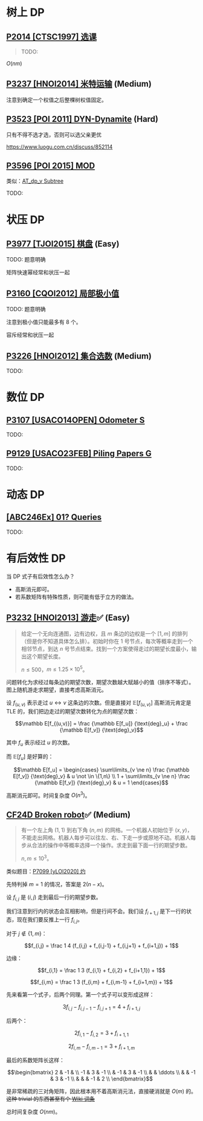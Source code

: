 # 树上 DP

## [P2014 [CTSC1997] 选课](https://www.luogu.com.cn/problem/P2014)

> 
>
> TODO:

$O(nm)$

## [P3237 [HNOI2014] 米特运输](https://www.luogu.com.cn/problem/P3237) (Medium)

>

注意到确定一个权值之后整棵树权值固定。

## [P3523 [POI 2011] DYN-Dynamite](https://www.luogu.com.cn/problem/P3523) (Hard)



只有不得不选才选，否则可以选父亲更优

https://www.luogu.com.cn/discuss/852114

## [P3596 [POI 2015] MOD](https://www.luogu.com.cn/problem/P3596)

类似：[AT_dp_v Subtree](https://www.luogu.com.cn/problem/AT_dp_v)

>

TODO:

# 状压 DP

## [P3977 [TJOI2015] 棋盘](https://www.luogu.com.cn/problem/P3977) (Easy)

TODO: 题意明确

矩阵快速幂经常和状压一起

## [P3160 [CQOI2012] 局部极小值](https://www.luogu.com.cn/problem/P3160)

TODO: 题意明确

注意到极小值只能最多有 $8$ 个。

容斥经常和状压一起

## [P3226 [HNOI2012] 集合选数](https://www.luogu.com.cn/problem/P3226) (Medium)

TODO:

# 数位 DP

## [P3107 [USACO14OPEN] Odometer S](https://www.luogu.com.cn/problem/P3107)

TODO:

## [P9129 [USACO23FEB] Piling Papers G](https://www.luogu.com.cn/problem/P9129)



TODO:

# 动态 DP

## [[ABC246Ex] 01? Queries](https://www.luogu.com.cn/problem/AT_abc246_h)

TODO:

# 有后效性 DP

当 DP 式子有后效性怎么办？

- 高斯消元即可。
- 若系数矩阵有特殊性质，则可能有低于立方的做法。

## [P3232 [HNOI2013] 游走](https://www.luogu.com.cn/problem/P3232)✅️ (Easy)

> 给定一个无向连通图，边有边权，且 $m$ 条边的边权是一个 $[1,m]$ 的排列（但是你不知道具体怎么排）。初始时你在 $1$ 号节点，每次等概率走到一个相邻节点，到达 $n$ 号节点结束。找到一个方案使得走过的期望长度最小，输出这个期望长度。
>
> $n \le 500$，$m \le 1.25 \times 10^5$。

问题转化为求经过每条边的期望次数，期望次数越大赋越小的值（排序不等式）。图上随机游走求期望，直接考虑高斯消元。

设 $f_{(u,v)}$ 表示走过 $u \leftrightarrow v$ 这条边的次数。但是直接对 $\mathbb E[f_{(u,v)}]$ 高斯消元肯定是 TLE 的，我们把边走过的期望次数转化为点的期望次数：

$$\mathbb E[f_{(u,v)}] = \frac {\mathbb E[f_u]} {\text{deg}_u} + \frac {\mathbb E[f_v]} {\text{deg}_v}$$

其中 $f_u$ 表示经过 $u$ 的次数。

而 $\mathbb E[f_u]$ 是好算的：

$$\mathbb E[f_u] = \begin{cases}
    \sum\limits_{v \ne n} \frac {\mathbb E[f_v]} {\text{deg}_v} & u \not \in \{1,n\} \\
    1 + \sum\limits_{v \ne n} \frac {\mathbb E[f_v]} {\text{deg}_v} & u = 1
\end{cases}$$

高斯消元即可。时间复杂度 $O(n^3)$。

## [CF24D Broken robot](https://www.luogu.com.cn/problem/CF24D)✅️ (Medium)

> 有一个左上角 $(1,1)$ 到右下角 $(n,m)$ 的网格。一个机器人初始位于 $(x,y)$，不能走出网格。机器人每步可以往左、右、下走一步或原地不动。机器人每步从合法的操作中等概率选择一个操作。求走到最下面一行的期望步数。
>
> $n,m \le 10^3$。

类似题目：[P7099 [yLOI2020] 灼](https://www.luogu.com.cn/problem/P7099)

先特判掉 $m=1$ 的情况，答案是 $2 (n-x)$。

设 $f_{i,j}$ 是 $(i,j)$ 走到最后一行的期望步数。

我们注意到行内的状态会互相影响，但是行间不会。我们设 $f_{i+1,j}$ 是下一行的状态，现在我们要反推上一行 $f_{i,j}$。

对于 $j \not \in \{1,m\}$：

$$f_{i,j} = \frac 1 4 (f_{i,j} + f_{i,j-1} + f_{i,j+1} + f_{i+1,j}) + 1$$

边缘：

$$f_{i,1} = \frac 1 3 (f_{i,1} + f_{i,2} + f_{i+1,1}) + 1$$

$$f_{i,m} = \frac 1 3 (f_{i,m} + f_{i,m-1} + f_{i+1,m}) + 1$$

先来看第一个式子，后两个同理。第一个式子可以变形成这样：

$$3 f_{i,j} - f_{i,j-1} - f_{i,j+1} = 4 + f_{i+1,j}$$

后两个：

$$2 f_{i,1} - f_{i,2} = 3 + f_{i+1,1}$$

$$2 f_{i,m} - f_{i,m-1} = 3 + f_{i+1,m}$$

最后的系数矩阵长这样：

$$\begin{bmatrix}
    2 & -1 & \\
    -1 & 3 & -1 \\
    & -1 & 3 & -1 \\
    & & \ddots \\
    & & -1 & 3 & -1 \\
    & & & -1 & 2 \\
\end{bmatrix}$$

是非常稀疏的三对角矩阵，因此根本用不着高斯消元法，直接硬消就是 $O(m)$ 的。~~这种 trivial 的东西甚至有个 [Wiki 词条](https://zh.wikipedia.org/wiki/%E4%B8%89%E5%AF%B9%E8%A7%92%E7%9F%A9%E9%98%B5%E7%AE%97%E6%B3%95)~~

总时间复杂度 $O(nm)$。